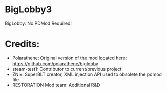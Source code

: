 # BigLobby3
BigLobby: No PDMod Required!

# Credits:
- Polarathene: Original version of the mod located here: https://github.com/polarathene/biglobby
- steam-test1: Contributor to current/previous project
- ZNix: SuperBLT creator, XML injection API used to obsolete the pdmod file
- RESTORATION Mod team: Additional R&D

